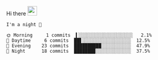 Hi there <img src="https://media.giphy.com/media/hvRJCLFzcasrR4ia7z/giphy.gif" width="25px">

<!--START_SECTION:productive-box-in-readme-->
```text
I'm a night 🦉

🌞 Morning     1 commits  ▍░░░░░░░░░░░░░░░░░░░░   2.1%
🌆 Daytime     6 commits  ██▋░░░░░░░░░░░░░░░░░░  12.5%
🌃 Evening    23 commits  ██████████░░░░░░░░░░░  47.9%
🌙 Night      18 commits  ███████▉░░░░░░░░░░░░░  37.5%
```
<!--END_SECTION:productive-box-in-readme-->
